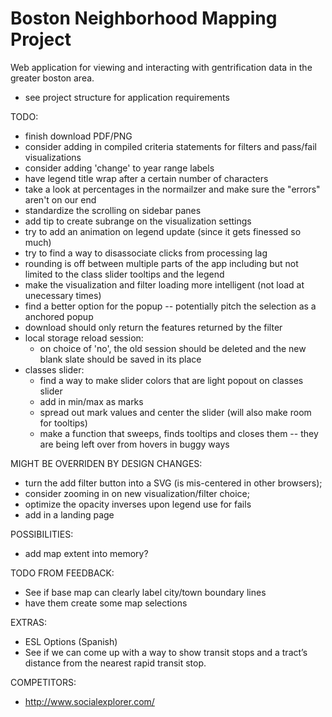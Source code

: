 # Boston Neighborhood Mapping Project
Web application for viewing and interacting with gentrification data in the greater boston area.
- see project structure for application requirements

TODO:
- finish download PDF/PNG
- consider adding in compiled criteria statements for filters and pass/fail visualizations
- consider adding 'change' to year range labels
- have legend title wrap after a certain number of characters
- take a look at percentages in the normailzer and make sure the "errors" aren't on our end
- standardize the scrolling on sidebar panes
- add tip to create subrange on the visualization settings
- try to add an animation on legend update (since it gets finessed so much)
- try to find a way to disassociate clicks from processing lag
- rounding is off between multiple parts of the app including but not limited to the class slider tooltips and the legend
- make the visualization and filter loading more intelligent (not load at unecessary times)
- find a better option for the popup -- potentially pitch the selection as a anchored popup
- download should only return the features returned by the filter
- local storage reload session:
  - on choice of 'no', the old session should be deleted and the new blank slate should be saved in its place
- classes slider: 
  - find a way to make slider colors that are light popout on classes slider
  - add in min/max as marks
  - spread out mark values and center the slider (will also make room for tooltips)
  - make a function that sweeps, finds tooltips and closes them -- they are being left over from hovers in buggy ways

MIGHT BE OVERRIDEN BY DESIGN CHANGES:
- turn the add filter button into a SVG (is mis-centered in other browsers);
- consider zooming in on new visualization/filter choice;
- optimize the opacity inverses upon legend use for fails
- add in a landing page

POSSIBILITIES:
- add map extent into memory?

TODO FROM FEEDBACK:
- See if base map can clearly label city/town boundary lines
- have them create some map selections

EXTRAS:
- ESL Options (Spanish)
- See if we can come up with a way to show transit stops and a tract’s distance from the nearest rapid transit stop.

COMPETITORS:
- http://www.socialexplorer.com/